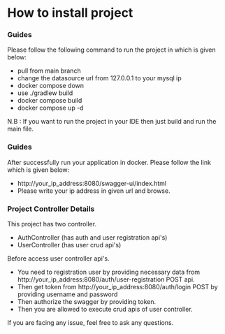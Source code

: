 # How to install project

### Guides
Please follow the following command to run the project in which is given below:

* pull from main branch
* change the datasource url from 127.0.0.1 to your mysql ip
* docker compose down
* use ./gradlew build
* docker compose build
* docker compose up -d

N.B : If you want to run the project in your IDE then just build and run the main file.

### Guides
After successfully run your application in docker. Please follow the link which is given below:

* http://your_ip_address:8080/swagger-ui/index.html
* Please write your ip address in given url and browse.

### Project Controller Details
This project has two controller.
* AuthController (has auth and user registration api's)
* UserController (has user crud api's)

Before access user controller api's. 
* You need to registration user by providing necessary data from http://your_ip_address:8080/auth/user-registration POST api.
* Then get token from http://your_ip_address:8080/auth/login POST by providing username and password
* Then authorize the swagger by providing token.
* Then you are allowed to execute crud apis of user controller.

If you are facing any issue, feel free to ask any questions.